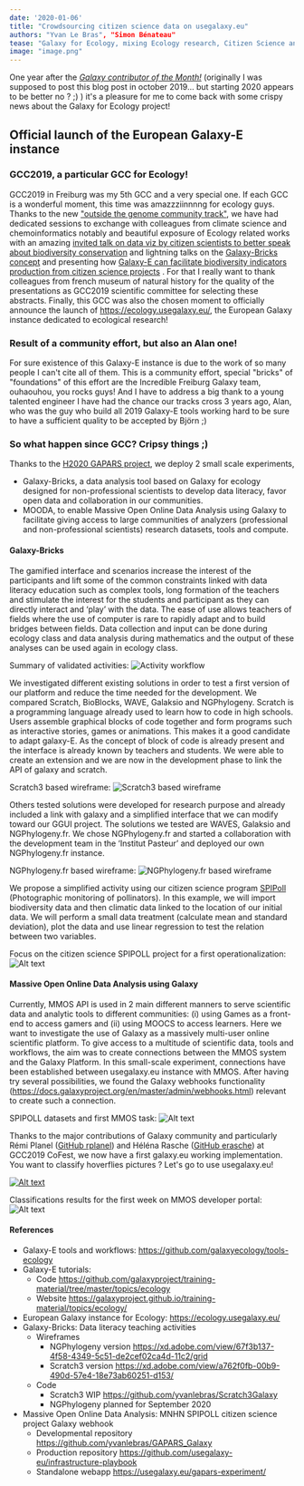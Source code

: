 ```yaml
---
date: '2020-01-06'
title: "Crowdsourcing citizen science data on usegalaxy.eu"
authors: "Yvan Le Bras", "Simon Bénateau"
tease: "Galaxy for Ecology, mixing Ecology research, Citizen Science and Massively Multi Online Science"
image: "image.png"
---
```


One year after the *[Galaxy contributor of the Month!](https://galaxyproject.org/blog/2018-10-cotm-yvan-le-bras/)* (originally I was supposed to post this blog post in october 2019... but starting 2020 appears to be better no ? ;) ) it's a pleasure for me to come back with some crispy news about the Galaxy for Ecology project!

## Official launch of the European Galaxy-E instance

### GCC2019, a particular GCC for Ecology!

GCC2019 in Freiburg was my 5th GCC and a very special one. If each GCC is a wonderful moment, this time was amazzziinnnng for ecology guys. Thanks to the new ["outside the genome community track"](https://gcc2019.sched.com/event/Lufc/session-13outside-the-genome-community-track), we have had dedicated sessions to exchange with colleagues from climate science and chemoinformatics notably and beautiful exposure of Ecology related works with an amazing [invited talk on data viz by citizen scientists to better speak about biodiversity conservation](https://gcc2019.sched.com/event/PSq5/invited-talk-data-visualisation-by-citizen-science-participants-the-case-of-birds-and-bats-monitoring-schemes-and-galaxy-e) and lightning talks on the [Galaxy-Bricks concept](https://gcc2019.sched.com/event/PSq8/galaxy-bricks-a-tool-for-data-literacy-and-scientific-approach-education-in-the-context-of-citizen-science) and presenting how [Galaxy-E can facilitate biodiversity indicators production from citizen science projects](https://gcc2019.sched.com/event/PSqB/citizen-science-project-in-ecology-with-the-galaxy-e-platform) . For that I really want to thank colleagues from french museum of natural history for the quality of the presentations as GCC2019 scientific committee for selecting these abstracts. Finally, this GCC was also the chosen moment to officially announce the launch of https://ecology.usegalaxy.eu/, the European Galaxy instance dedicated to ecological research!

### Result of a community effort, but also an Alan one!

For sure existence of this Galaxy-E instance is due to the work of so many people I can't cite all of them. This is a community effort, special "bricks" of "foundations" of this effort are the Incredible Freiburg Galaxy team, ouhaouhou, you rocks guys! And I have to address a big thank to a young talented engineer I have had the chance our tracks cross 3 years ago, Alan, who was the guy who build all 2019 Galaxy-E tools working hard to be sure to have a sufficient quality to be accepted by Björn ;)

### So what happen since GCC? Cripsy things ;)

Thanks to the [H2020 GAPARS project](http://gapars.mmos.ch/), we deploy 2 small scale experiments,
- Galaxy-Bricks, a data analysis tool based on Galaxy for ecology designed for non-professional scientists to develop data literacy, favor open data and collaboration in our communities.
- MOODA, to enable Massive Open Online Data Analysis using Galaxy to facilitate giving access to large communities of analyzers (professional and non-professional scientists) research datasets, tools and compute.

#### Galaxy-Bricks

The gamified interface and scenarios increase the interest of the participants and lift some of the common constraints linked with data literacy education such as complex tools, long formation of the teachers and stimulate the interest for the students and participant as they can directly interact and ‘play’ with the data. The ease of use allows teachers of fields where the use of computer is rare to rapidly adapt and to build bridges between fields. Data collection and input can be done during ecology class and data analysis during mathematics and the output of these analyses can be used again in ecology class.

Summary of validated activities:
![Activity workflow](activityWorkflow.png)

We investigated different existing solutions in order to test a first version of our platform and reduce the time needed for the development. We compared Scratch, BioBlocks, WAVE, Galaksio and NGPhylogeny.
Scratch is a programming language already used to learn how to code in high schools. Users assemble graphical blocks of code together and form programs such as interactive stories, games or animations. This makes it a good candidate to adapt galaxy-E. As the concept of block of code is already present and the interface is already known by teachers and students. We were able to create an extension and we are now in the development phase to link the API of galaxy and scratch.

Scratch3 based wireframe:
![Scratch3 based wireframe](scratch.PNG)

Others tested solutions were developed for research purpose and already included a link with galaxy and a simplified interface that we can modify toward our GGUI project. The solutions we tested are WAVES, Galaksio and NGPhylogeny.fr. We chose NGPhylogeny.fr and started a collaboration with the development team in the ‘Institut Pasteur’ and deployed our own NGPhylogeny.fr instance.

NGPhylogeny.fr based wireframe:
![NGPhylogeny.fr based wireframe](galaxybricks.PNG)

We propose a simplified activity using our citizen science program [SPIPoll](https://www.spipoll.org/) (Photographic monitoring of pollinators). In this example, we will import biodiversity data and then climatic data linked to the location of our initial data. We will perform a small data treatment (calculate mean and standard deviation), plot the data and use linear regression to test the relation between two variables.

Focus on the citizen science SPIPOLL project for a first operationalization:
![Alt text](spipoll_protocol.PNG)

#### Massive Open Online Data Analysis using Galaxy

Currently, MMOS API is used in 2 main different manners to serve scientific data and analytic tools to different communities: (i) using Games as a front-end to access gamers and (ii) using MOOCS to access learners. Here we want to investigate the use of Galaxy as a massively multi-user online scientific platform. To give access to a multitude of scientific data, tools and workflows, the aim was to create connections between the MMOS system and the Galaxy Platform.
In this small-scale experiment, connections have been established between usegalaxy.eu instance with MMOS. After having try several possibilities, we found the Galaxy webhooks functionality (https://docs.galaxyproject.org/en/master/admin/webhooks.html) relevant to create such a connection.


SPIPOLL datasets and first MMOS task:
![Alt text](webhook1.PNG)

Thanks to the major contributions of Galaxy community and particularly Rémi Planel ([GitHub rplanel](https://github.com/rplanel/)) and Héléna Rasche ([GitHub erasche](https://github.com/erasche/)) at GCC2019 CoFest, we now have a first galaxy.eu working implementation.
You want to classify hoverflies pictures ? Let's go to use usegalaxy.eu!

[![Alt text](https://img.youtube.com/vi/U6mu3QrK9Ao/0.jpg)](https://www.youtube.com/watch?v=U6mu3QrK9Ao)

Classifications results for the first week on MMOS developer portal:
![Alt text](MMOS_developer_portal.PNG)


#### References


- Galaxy-E tools and workflows: https://github.com/galaxyecology/tools-ecology
- Galaxy-E tutorials:
  - Code https://github.com/galaxyproject/training-material/tree/master/topics/ecology
  - Website https://galaxyproject.github.io/training-material/topics/ecology/
- European Galaxy instance for Ecology: https://ecology.usegalaxy.eu/
- Galaxy-Bricks: Data literacy teaching activities
  - Wireframes
    - NGPhylogeny version https://xd.adobe.com/view/67f3b137-4f58-4349-5c51-de2cef02ca4d-11c2/grid
    - Scratch3 version https://xd.adobe.com/view/a762f0fb-00b9-490d-57e4-18e73ab60251-d153/
  - Code
    - Scratch3 WIP https://github.com/yvanlebras/Scratch3Galaxy
    - NGPhylogeny planned for September 2020
- Massive Open Online Data Analysis: MNHN SPIPOLL citizen science project Galaxy webhook
  - Developmental repository https://github.com/yvanlebras/GAPARS_Galaxy
  - Production repository https://github.com/usegalaxy-eu/infrastructure-playbook
  - Standalone webapp https://usegalaxy.eu/gapars-experiment/
